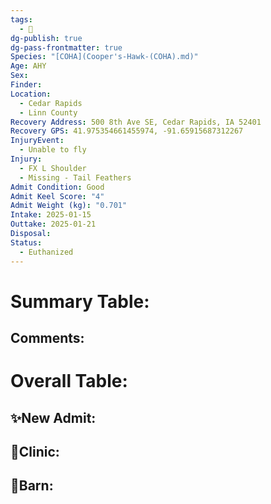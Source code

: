 ```yaml
---
tags:
  - 🦅
dg-publish: true
dg-pass-frontmatter: true
Species: "[COHA](Cooper's-Hawk-(COHA).md)"
Age: AHY
Sex: 
Finder: 
Location:
  - Cedar Rapids
  - Linn County
Recovery Address: 500 8th Ave SE, Cedar Rapids, IA 52401
Recovery GPS: 41.975354661455974, -91.65915687312267
InjuryEvent:
  - Unable to fly
Injury:
  - FX L Shoulder
  - Missing - Tail Feathers
Admit Condition: Good
Admit Keel Score: "4"
Admit Weight (kg): "0.701"
Intake: 2025-01-15
Outtake: 2025-01-21
Disposal: 
Status:
  - Euthanized
---
```


# Summary Table:


## Comments:


# Overall Table:

## ✨New Admit:



## 🏥Clinic:



## 🏡Barn:


